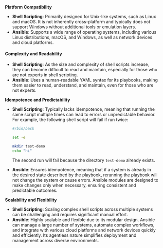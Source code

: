 **Platform Compatibility**
- **Shell Scripting**: Primarily designed for Unix-like systems, such as Linux and macOS. It is not inherently cross-platform and typically does not support Windows without additional tools or emulation layers.
- **Ansible**: Supports a wide range of operating systems, including various Linux distributions, macOS, and Windows, as well as network devices and cloud platforms.

#### Complexity and Readability
- **Shell Scripting**: As the size and complexity of shell scripts increase, they can become difficult to read and maintain, especially for those who are not experts in shell scripting.
- **Ansible**: Uses a human-readable YAML syntax for its playbooks, making them easier to read, understand, and maintain, even for those who are not experts.

**Idempotence and Predictability**
- **Shell Scripting**: Typically lacks idempotence, meaning that running the same script multiple times can lead to errors or unpredictable behavior. For example, the following shell script will fail if run twice:

  ```sh
  #/bin/bash

  set -e 

  mkdir test-demo
  echo "hi"
  ```
  The second run will fail because the directory `test-demo` already exists.

- **Ansible**: Ensures idempotence, meaning that if a system is already in the desired state described by the playbook, rerunning the playbook will not change the system or cause errors. Ansible modules are designed to make changes only when necessary, ensuring consistent and predictable outcomes.

**Scalability and Flexibility**
- **Shell Scripting**: Scaling complex shell scripts across multiple systems can be challenging and requires significant manual effort.
- **Ansible**: Highly scalable and flexible due to its modular design. Ansible can manage a large number of systems, automate complex workflows, and integrate with various cloud platforms and network devices quickly and efficiently. Its agentless nature simplifies deployment and management across diverse environments.
